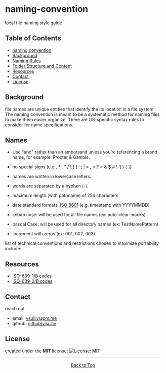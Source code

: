 # naming-convention

local file naming style guide

## Table of Contents

- [naming convention](#naming-convention)
- [Background](#background)
- [Naming Rules](#Naming-Rules)
- [Folder Structure and Content](#Folder-Structure-and-Content)
- [Resources](#resources)
- [Contact](#contact)
- [License](#license)

## Background

file names are unique entities that identify the its location in a file system. The naming convention is meant to be a systematic method for naming files to make them easier organize. There are OS-specific syntax rules to consider for name specifications.

## Names

- Use "and" rather than an ampersand unless you’re referencing a brand name, for example: Procter & Gamble.

- no special signs (e.g., * . ” / \ [ ] : ; | = , < ? > & $ # ! ‘( ) { })
- names are written in lowercase letters.
- words are separated by a hyphen (-).
- maximum length (with pathname) of 256 characters
- date standard formats, [ISO 8601](https://en.wikipedia.org/wiki/ISO_8601) (e.g. timestamp with YYYYMMDD)
- kebab case: will be used for all file names (ex: auto-clear-mocks)
- pascal Case: will be used for all directory names (ex: TestNamePattern)
- increment with zeros (ex: 001,  002,  003)

list of technical conventions and restrictions chosen to maximize portability include:

## Resources

- [ISO-639-1/B codes](https://en.wikipedia.org/wiki/List_of_ISO_639-1_codes)
- [ISO-639-2/B codes](https://en.wikipedia.org/wiki/List_of_ISO_639-2_codes)

## Contact

reach out

- email: [vsulliv@pm.me](mailto:vsulliv@pm.me)
- github: [github/vlsulliv](https://www.github.com/vlsulliv)

## License

created under the [**MIT**](/LICENSE) license: [![License: MIT](https://img.shields.io/badge/License-MIT-yellow.svg)](https://opensource.org/licenses/MIT)

---

<div style="text-align: center;">

[Back to Top](#naming-convention)

</div>
